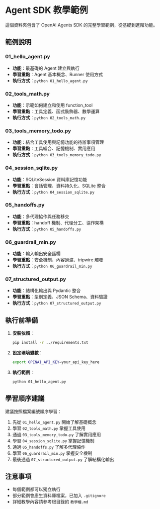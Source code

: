 # Agent SDK 教學範例

這個資料夾包含了 OpenAI Agents SDK 的完整學習範例，從基礎到進階功能。

## 範例說明

### 01_hello_agent.py
- **功能**：最基礎的 Agent 建立與執行
- **學習重點**：Agent 基本概念、Runner 使用方式
- **執行方式**：`python 01_hello_agent.py`

### 02_tools_math.py
- **功能**：示範如何建立和使用 function_tool
- **學習重點**：工具定義、函式裝飾器、數學運算
- **執行方式**：`python 02_tools_math.py`

### 03_tools_memory_todo.py
- **功能**：結合工具使用與記憶功能的待辦事項管理
- **學習重點**：工具組合、記憶機制、實用應用
- **執行方式**：`python 03_tools_memory_todo.py`

### 04_session_sqlite.py
- **功能**：SQLiteSession 資料庫記憶功能
- **學習重點**：會話管理、資料持久化、SQLite 整合
- **執行方式**：`python 04_session_sqlite.py`

### 05_handoffs.py
- **功能**：多代理協作與任務移交
- **學習重點**：handoff 機制、代理分工、協作架構
- **執行方式**：`python 05_handoffs.py`

### 06_guardrail_min.py
- **功能**：輸入輸出安全護欄
- **學習重點**：安全機制、內容過濾、tripwire 觸發
- **執行方式**：`python 06_guardrail_min.py`

### 07_structured_output.py
- **功能**：結構化輸出與 Pydantic 整合
- **學習重點**：型別定義、JSON Schema、資料驗證
- **執行方式**：`python 07_structured_output.py`

## 執行前準備

1. **安裝依賴**：
   ```bash
   pip install -r ../requirements.txt
   ```

2. **設定環境變數**：
   ```bash
   export OPENAI_API_KEY=your_api_key_here
   ```

3. **執行範例**：
   ```bash
   python 01_hello_agent.py
   ```

## 學習順序建議

建議按照檔案編號順序學習：
1. 先從 `01_hello_agent.py` 開始了解基礎概念
2. 學習 `02_tools_math.py` 掌握工具使用
3. 通過 `03_tools_memory_todo.py` 了解實用應用
4. 學習 `04_session_sqlite.py` 掌握記憶機制
5. 通過 `05_handoffs.py` 了解多代理協作
6. 學習 `06_guardrail_min.py` 掌握安全機制
7. 最後通過 `07_structured_output.py` 了解結構化輸出

## 注意事項

- 每個範例都可以獨立執行
- 部分範例會產生資料庫檔案，已加入 `.gitignore`
- 詳細教學內容請參考根目錄的 `教學檔.md`
